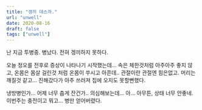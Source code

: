 ```yaml
---
title: "겡끼 데스까."
url: "unwell"
date: 2020-08-16
draft: false
tags: ["unwell"]
---
```

난 지금 투병중. 병났다. 전혀 겡끼하지 못하다.

오늘 정오를 전후로 증상이 나타나기 시작했는데... 속은 체한것처럼 아주아주 좋지 않고,
온몸은 몸살 걸린것 처럼 온몸이 쑤시고 아픈데.. 관절이란 관절엔 힘은없고. 머리는 깨질것 같고...
진해갔다가 아주 쓰러져 집에 오지도 못할뻔했다.

냉방병인가... 어제 너무 춥게 잔건가.. 의심해보는데... 아... 아무튼,
상태 너무 안좋네. 이번주는 충전이고 뭐고... 병만 얻어버렸다.
